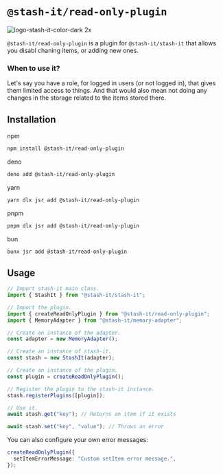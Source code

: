 # `@stash-it/read-only-plugin`

![logo-stash-it-color-dark 2x](https://user-images.githubusercontent.com/1819138/30385483-99fd209c-98a7-11e7-85e2-595791d8d894.png)

`@stash-it/read-only-plugin` is a plugin for `@stash-it/stash-it` that allows you disabl chaning items, or adding new ones.

### When to use it?

Let's say you have a role, for logged in users (or not logged in), that gives them limited access to things.
And that would also mean not doing any changes in the storage related to the items stored there.

## Installation

npm

```bash
npm install @stash-it/read-only-plugin
```

deno

```bash
deno add @stash-it/read-only-plugin
```

yarn

```bash
yarn dlx jsr add @stash-it/read-only-plugin
```

pnpm

```bash
pnpm dlx jsr add @stash-it/read-only-plugin
```

bun

```bash
bunx jsr add @stash-it/read-only-plugin
```

## Usage

```ts
// Import stash-it main class.
import { StashIt } from "@stash-it/stash-it";

// Import the plugin.
import { createReadOnlyPlugin } from "@stash-it/read-only-plugin";
import { MemoryAdapter } from "@stash-it/memory-adapter";

// Create an instance of the adapter.
const adapter = new MemoryAdapter();

// Create an instance of stash-it.
const stash = new StashIt(adapter);

// Create an instance of the plugin.
const plugin = createReadOnlyPlugin();

// Register the plugin to the stash-it instance.
stash.registerPlugins([plugin]);

// Use it.
await stash.get("key"); // Returns an item if it exists

await stash.set("key", "value"); // Throws an error
```

You can also configure your own error messages:

```ts
createReadOnlyPlugin({
  setItemErrorMessage: "Custom setItem error message.",
});
```

